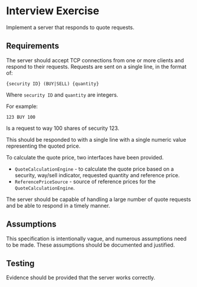 # Interview Exercise

Implement a server that responds to quote requests.

## Requirements

The server should accept TCP connections from one or more clients and respond to their requests.  Requests are sent on a 
single line, in the format of:

    {security ID} (BUY|SELL) {quantity}

Where `security ID` and `quantity` are integers.

For example:

    123 BUY 100

Is a request to way 100 shares of security 123.

This should be responded to with a single line with a single numeric value representing the quoted price.

To calculate the quote price, two interfaces have been provided.

* `QuoteCalculationEngine` - to calculate the quote price based on a security, way/sell indicator, requested
quantity and reference price.
* `ReferencePriceSource` - source of reference prices for the `QuoteCalculationEngine`.

The server should be capable of handling a large number of quote requests and be able to respond in a timely manner.

## Assumptions

This specification is intentionally vague, and numerous assumptions need to be made.  These assumptions should be 
documented and justified.

## Testing

Evidence should be provided that the server works correctly.
